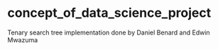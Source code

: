# concept_of_data_science_project
Tenary search tree implementation done by Daniel Benard and Edwin Mwazuma
